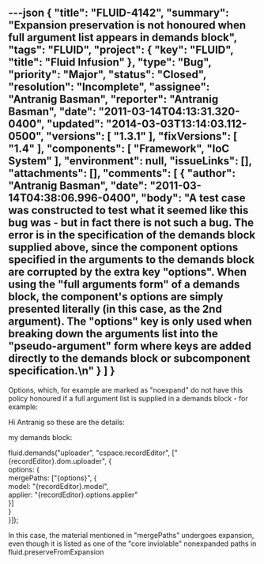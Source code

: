 ---json
{
  "title": "FLUID-4142",
  "summary": "Expansion preservation is not honoured when full argument list appears in demands block",
  "tags": "FLUID",
  "project": {
    "key": "FLUID",
    "title": "Fluid Infusion"
  },
  "type": "Bug",
  "priority": "Major",
  "status": "Closed",
  "resolution": "Incomplete",
  "assignee": "Antranig Basman",
  "reporter": "Antranig Basman",
  "date": "2011-03-14T04:13:31.320-0400",
  "updated": "2014-03-03T13:14:03.112-0500",
  "versions": [
    "1.3.1"
  ],
  "fixVersions": [
    "1.4"
  ],
  "components": [
    "Framework",
    "IoC System"
  ],
  "environment": null,
  "issueLinks": [],
  "attachments": [],
  "comments": [
    {
      "author": "Antranig Basman",
      "date": "2011-03-14T04:38:06.996-0400",
      "body": "A test case was constructed to test what it seemed like this bug was - but in fact there is not such a bug. The error is in the specification of the demands block supplied above, since the component options specified in the arguments to the demands block are corrupted by the extra key \"options\". When using the \"full arguments form\" of a demands block, the component's options are simply presented literally (in this case, as the 2nd argument). The \"options\" key is only used when breaking down the arguments list into the \"pseudo-argument\" form where keys are added directly to the demands block or subcomponent specification.\n"
    }
  ]
}
---
Options, which, for example are marked as "noexpand" do not have this policy honoured if a full argument list is supplied in a demands block - for example:

Hi Antranig so these are the details:

my demands block:

fluid.demands("uploader", "cspace.recordEditor", \["{recordEditor}.dom.uploader", {\
options: {\
mergePaths: \["{options}", {\
model: "{recordEditor}.model",\
applier: "{recordEditor}.options.applier"\
}]\
}\
}]);

In this case, the material mentioned in "mergePaths" undergoes expansion, even though it is listed as one of the "core inviolable" nonexpanded paths in fluid.preserveFromExpansion

        